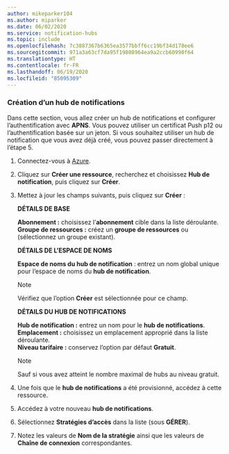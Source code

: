 ```yaml
---
author: mikeparker104
ms.author: miparker
ms.date: 06/02/2020
ms.service: notification-hubs
ms.topic: include
ms.openlocfilehash: 7c3887367b6365ea3577bbff6cc19bf34d178ee6
ms.sourcegitcommit: 971a3a63cf7da95f19808964ea9a2ccb60990f64
ms.translationtype: HT
ms.contentlocale: fr-FR
ms.lasthandoff: 06/19/2020
ms.locfileid: "85095309"
---
```

### <a name="create-a-notification-hub"></a>Création d’un hub de notifications 

Dans cette section, vous allez créer un hub de notifications et configurer l’authentification avec **APNS**. Vous pouvez utiliser un certificat Push p12 ou l’authentification basée sur un jeton. Si vous souhaitez utiliser un hub de notification que vous avez déjà créé, vous pouvez passer directement à l’étape 5.

1. Connectez-vous à [Azure](https://portal.azure.com).

1. Cliquez sur **Créer une ressource**, recherchez et choisissez **Hub de notification**, puis cliquez sur **Créer**.

1. Mettez à jour les champs suivants, puis cliquez sur **Créer** :

    **DÉTAILS DE BASE**  

    **Abonnement :** choisissez l’**abonnement** cible dans la liste déroulante.  
    **Groupe de ressources :** créez un **groupe de ressources** ou (sélectionnez un groupe existant).  

    **DÉTAILS DE L’ESPACE DE NOMS**  

    **Espace de noms du hub de notification** : entrez un nom global unique pour l’espace de noms du **hub de notification**.  

    > [!NOTE]
    > Vérifiez que l’option **Créer** est sélectionnée pour ce champ.

    **DÉTAILS DU HUB DE NOTIFICATIONS**  

    **Hub de notification :** entrez un nom pour le **hub de notifications**.  
    **Emplacement :** choisissez un emplacement approprié dans la liste déroulante.  
    **Niveau tarifaire :** conservez l’option par défaut **Gratuit**.  

    > [!NOTE]
    > Sauf si vous avez atteint le nombre maximal de hubs au niveau gratuit.

1. Une fois que le **hub de notifications** a été provisionné, accédez à cette ressource.
1. Accédez à votre nouveau **hub de notifications**.
1. Sélectionnez **Stratégies d’accès** dans la liste (sous **GÉRER**).
1. Notez les valeurs de **Nom de la stratégie** ainsi que les valeurs de **Chaîne de connexion** correspondantes.
